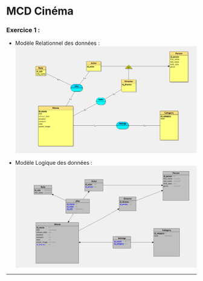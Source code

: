 # MCD Cinéma
### Exercice 1 :
- Modèle Relationnel des données : ![Schéma Looping du model relationnel des données](/mcd/MCD.PNG)
  
- Modèle Logique des données : ![Schéma Looping du model Logique des données](/mcd/MLD.PNG)
---


 

 
